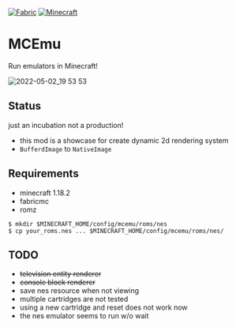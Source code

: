 [![Fabric](https://img.shields.io/badge/Mod_Loader-Fabric-blue)](https://fabricmc.net/)
[![Minecraft](https://img.shields.io/badge/Minecraft-1.18.2-green)](https://www.minecraft.net/)

# MCEmu

Run emulators in Minecraft!

![2022-05-02_19 53 53](https://user-images.githubusercontent.com/493908/166223486-5f2ee0b9-7c17-422d-953b-747ba1c6beb4.png)

## Status

just an incubation not a production! 

 * this mod is a showcase for create dynamic 2d rendering system
 * `BufferdImage` to `NativeImage`

## Requirements

 * minecraft 1.18.2
 * fabricmc
 * romz
```shell
$ mkdir $MINECRAFT_HOME/config/mcemu/roms/nes
$ cp your_roms.nes ... $MINECRAFT_HOME/config/mcemu/roms/nes/
```

## TODO

 * ~~television entity renderer~~
 * ~~console block renderer~~
 * save nes resource when not viewing
 * multiple cartridges are not tested
 * using a new cartridge and reset does not work now
 * the nes emulator seems to run w/o wait